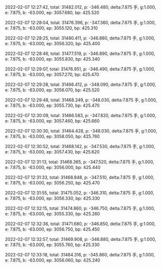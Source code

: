 2022-02-07 12:27:42, total: 31482.012, p: -346.480, delta:7.875 手, g:1.000, e: 7.875, b: -63.000, ep: 3057.680, bp: 425.520

2022-02-07 12:28:04, total: 31476.396, p: -347.360, delta:7.875 手, g:1.000, e: 7.875, b: -63.000, ep: 3055.120, bp: 425.310

2022-02-07 12:28:25, total: 31480.411, p: -346.880, delta:7.875 手, g:1.000, e: 7.875, b: -63.000, ep: 3056.320, bp: 425.400

2022-02-07 12:28:46, total: 31477.519, p: -346.890, delta:7.875 手, g:1.000, e: 7.875, b: -63.000, ep: 3055.830, bp: 425.340

2022-02-07 12:29:07, total: 31476.951, p: -346.490, delta:7.875 手, g:1.000, e: 7.875, b: -63.000, ep: 3057.270, bp: 425.470

2022-02-07 12:29:28, total: 31466.412, p: -348.090, delta:7.875 手, g:1.000, e: 7.875, b: -63.000, ep: 3056.070, bp: 425.520

2022-02-07 12:29:48, total: 31468.249, p: -348.030, delta:7.875 手, g:1.000, e: 7.875, b: -63.000, ep: 3055.730, bp: 425.470

2022-02-07 12:30:09, total: 31466.583, p: -347.820, delta:7.875 手, g:1.000, e: 7.875, b: -63.000, ep: 3057.460, bp: 425.660

2022-02-07 12:30:30, total: 31464.428, p: -348.030, delta:7.875 手, g:1.000, e: 7.875, b: -63.000, ep: 3058.050, bp: 425.760

2022-02-07 12:30:52, total: 31468.142, p: -347.530, delta:7.875 手, g:1.000, e: 7.875, b: -63.000, ep: 3057.430, bp: 425.620

2022-02-07 12:31:13, total: 31468.365, p: -347.520, delta:7.875 手, g:1.000, e: 7.875, b: -63.000, ep: 3056.000, bp: 425.440

2022-02-07 12:31:33, total: 31468.848, p: -347.510, delta:7.875 手, g:1.000, e: 7.875, b: -63.000, ep: 3056.250, bp: 425.470

2022-02-07 12:31:55, total: 31475.052, p: -346.310, delta:7.875 手, g:1.000, e: 7.875, b: -63.000, ep: 3056.330, bp: 425.330

2022-02-07 12:32:15, total: 31474.860, p: -346.750, delta:7.875 手, g:1.000, e: 7.875, b: -63.000, ep: 3055.330, bp: 425.260

2022-02-07 12:32:36, total: 31471.680, p: -346.850, delta:7.875 手, g:1.000, e: 7.875, b: -63.000, ep: 3056.750, bp: 425.450

2022-02-07 12:32:57, total: 31469.908, p: -346.880, delta:7.875 手, g:1.000, e: 7.875, b: -63.000, ep: 3055.760, bp: 425.330

2022-02-07 12:33:18, total: 31484.316, p: -345.860, delta:7.875 手, g:1.000, e: 7.875, b: -63.000, ep: 3056.060, bp: 425.240